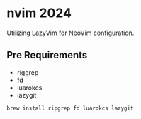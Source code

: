 # nvim 2024

Utilizing LazyVim for NeoVim configuration.

## Pre Requirements

- riggrep
- fd
- luarokcs
- lazygit

```
brew install ripgrep fd luarokcs lazygit
```

